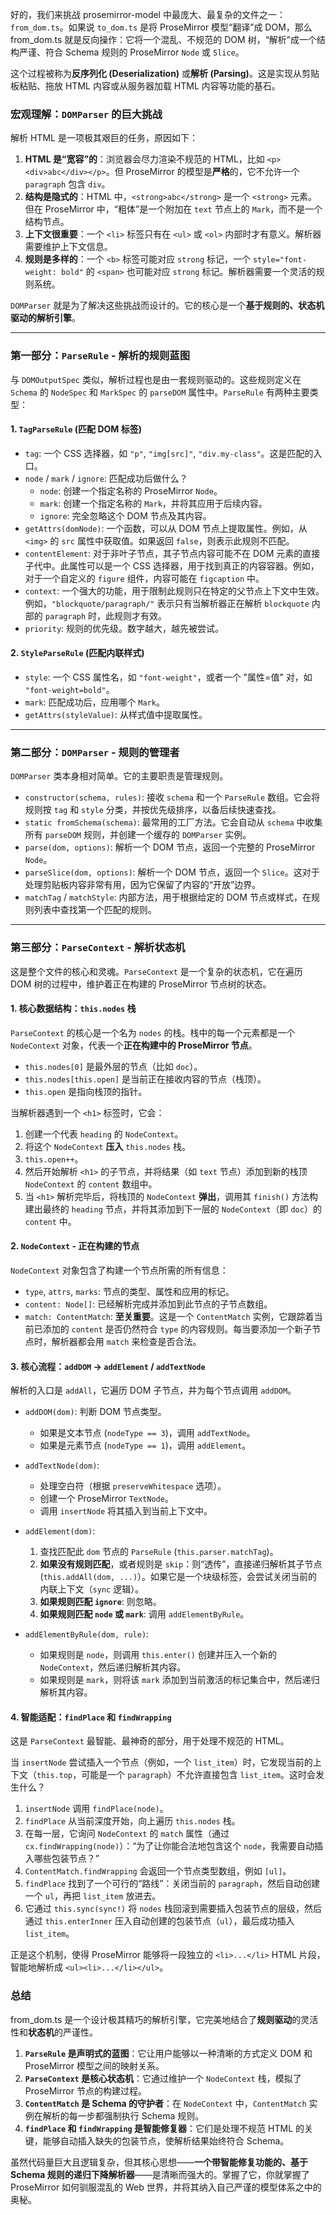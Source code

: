 好的，我们来挑战 prosemirror-model 中最庞大、最复杂的文件之一：`from_dom.ts`。如果说 `to_dom.ts` 是将 ProseMirror 模型“翻译”成 DOM，那么 from_dom.ts 就是反向操作：它将一个混乱、不规范的 DOM 树，“解析”成一个结构严谨、符合 Schema 规则的 ProseMirror `Node` 或 `Slice`。

这个过程被称为**反序列化 (Deserialization)** 或**解析 (Parsing)**。这是实现从剪贴板粘贴、拖放 HTML 内容或从服务器加载 HTML 内容等功能的基石。

### 宏观理解：`DOMParser` 的巨大挑战

解析 HTML 是一项极其艰巨的任务，原因如下：

1.  **HTML 是“宽容”的**：浏览器会尽力渲染不规范的 HTML，比如 `<p><div>abc</div></p>`。但 ProseMirror 的模型是**严格**的，它不允许一个 `paragraph` 包含 `div`。
2.  **结构是隐式的**：HTML 中，`<strong>abc</strong>` 是一个 `<strong>` 元素。但在 ProseMirror 中，“粗体”是一个附加在 `text` 节点上的 `Mark`，而不是一个结构节点。
3.  **上下文很重要**：一个 `<li>` 标签只有在 `<ul>` 或 `<ol>` 内部时才有意义。解析器需要维护上下文信息。
4.  **规则是多样的**：一个 `<b>` 标签可能对应 `strong` 标记，一个 `style="font-weight: bold"` 的 `<span>` 也可能对应 `strong` 标记。解析器需要一个灵活的规则系统。

`DOMParser` 就是为了解决这些挑战而设计的。它的核心是一个**基于规则的、状态机驱动的解析引擎**。

---

### 第一部分：`ParseRule` - 解析的规则蓝图

与 `DOMOutputSpec` 类似，解析过程也是由一套规则驱动的。这些规则定义在 `Schema` 的 `NodeSpec` 和 `MarkSpec` 的 `parseDOM` 属性中。`ParseRule` 有两种主要类型：

#### 1. `TagParseRule` (匹配 DOM 标签)

- `tag`: 一个 CSS 选择器，如 `"p"`, `"img[src]"`, `"div.my-class"`。这是匹配的入口。
- `node` / `mark` / `ignore`: 匹配成功后做什么？
  - `node`: 创建一个指定名称的 ProseMirror `Node`。
  - `mark`: 创建一个指定名称的 `Mark`，并将其应用于后续内容。
  - `ignore`: 完全忽略这个 DOM 节点及其内容。
- `getAttrs(domNode)`: 一个函数，可以从 DOM 节点上提取属性。例如，从 `<img>` 的 `src` 属性中获取值。如果返回 `false`，则表示此规则不匹配。
- `contentElement`: 对于非叶子节点，其子节点内容可能不在 DOM 元素的直接子代中。此属性可以是一个 CSS 选择器，用于找到真正的内容容器。例如，对于一个自定义的 `figure` 组件，内容可能在 `figcaption` 中。
- `context`: 一个强大的功能，用于限制此规则只在特定的父节点上下文中生效。例如，`"blockquote/paragraph/"` 表示只有当解析器正在解析 `blockquote` 内部的 `paragraph` 时，此规则才有效。
- `priority`: 规则的优先级。数字越大，越先被尝试。

#### 2. `StyleParseRule` (匹配内联样式)

- `style`: 一个 CSS 属性名，如 `"font-weight"`，或者一个 "属性=值" 对，如 `"font-weight=bold"`。
- `mark`: 匹配成功后，应用哪个 `Mark`。
- `getAttrs(styleValue)`: 从样式值中提取属性。

---

### 第二部分：`DOMParser` - 规则的管理者

`DOMParser` 类本身相对简单。它的主要职责是管理规则。

- `constructor(schema, rules)`: 接收 `schema` 和一个 `ParseRule` 数组。它会将规则按 `tag` 和 `style` 分类，并按优先级排序，以备后续快速查找。
- `static fromSchema(schema)`: 最常用的工厂方法。它会自动从 `schema` 中收集所有 `parseDOM` 规则，并创建一个缓存的 `DOMParser` 实例。
- `parse(dom, options)`: 解析一个 DOM 节点，返回一个完整的 ProseMirror `Node`。
- `parseSlice(dom, options)`: 解析一个 DOM 节点，返回一个 `Slice`。这对于处理剪贴板内容非常有用，因为它保留了内容的“开放”边界。
- `matchTag` / `matchStyle`: 内部方法，用于根据给定的 DOM 节点或样式，在规则列表中查找第一个匹配的规则。

---

### 第三部分：`ParseContext` - 解析状态机

这是整个文件的核心和灵魂。`ParseContext` 是一个复杂的状态机，它在遍历 DOM 树的过程中，维护着正在构建的 ProseMirror 节点树的状态。

#### 1. 核心数据结构：`this.nodes` 栈

`ParseContext` 的核心是一个名为 `nodes` 的栈。栈中的每一个元素都是一个 `NodeContext` 对象，代表一个**正在构建中的 ProseMirror 节点**。

- `this.nodes[0]` 是最外层的节点（比如 `doc`）。
- `this.nodes[this.open]` 是当前正在接收内容的节点（栈顶）。
- `this.open` 是指向栈顶的指针。

当解析器遇到一个 `<h1>` 标签时，它会：

1.  创建一个代表 `heading` 的 `NodeContext`。
2.  将这个 `NodeContext` **压入** `this.nodes` 栈。
3.  `this.open++`。
4.  然后开始解析 `<h1>` 的子节点，并将结果（如 `text` 节点）添加到新的栈顶 `NodeContext` 的 `content` 数组中。
5.  当 `<h1>` 解析完毕后，将栈顶的 `NodeContext` **弹出**，调用其 `finish()` 方法构建出最终的 `heading` 节点，并将其添加到下一层的 `NodeContext`（即 `doc`）的 `content` 中。

#### 2. `NodeContext` - 正在构建的节点

`NodeContext` 对象包含了构建一个节点所需的所有信息：

- `type`, `attrs`, `marks`: 节点的类型、属性和应用的标记。
- `content: Node[]`: 已经解析完成并添加到此节点的子节点数组。
- `match: ContentMatch`: **至关重要**。这是一个 `ContentMatch` 实例，它跟踪着当前已添加的 `content` 是否仍然符合 `type` 的内容规则。每当要添加一个新子节点时，解析器都会用 `match` 来检查是否合法。

#### 3. 核心流程：`addDOM` -> `addElement` / `addTextNode`

解析的入口是 `addAll`，它遍历 DOM 子节点，并为每个节点调用 `addDOM`。

- `addDOM(dom)`: 判断 DOM 节点类型。

  - 如果是文本节点 (`nodeType == 3`)，调用 `addTextNode`。
  - 如果是元素节点 (`nodeType == 1`)，调用 `addElement`。

- `addTextNode(dom)`:

  - 处理空白符（根据 `preserveWhitespace` 选项）。
  - 创建一个 ProseMirror `TextNode`。
  - 调用 `insertNode` 将其插入到当前上下文中。

- `addElement(dom)`:

  1.  查找匹配此 `dom` 节点的 `ParseRule` (`this.parser.matchTag`)。
  2.  **如果没有规则匹配**，或者规则是 `skip`：则“透传”，直接递归解析其子节点 (`this.addAll(dom, ...)`）。如果它是一个块级标签，会尝试关闭当前的内联上下文（`sync` 逻辑）。
  3.  **如果规则匹配 `ignore`**: 则忽略。
  4.  **如果规则匹配 `node` 或 `mark`**: 调用 `addElementByRule`。

- `addElementByRule(dom, rule)`:
  - 如果规则是 `node`，则调用 `this.enter()` 创建并压入一个新的 `NodeContext`，然后递归解析其内容。
  - 如果规则是 `mark`，则将该 `mark` 添加到当前激活的标记集合中，然后递归解析其内容。

#### 4. 智能适配：`findPlace` 和 `findWrapping`

这是 `ParseContext` 最智能、最神奇的部分，用于处理不规范的 HTML。

当 `insertNode` 尝试插入一个节点（例如，一个 `list_item`）时，它发现当前的上下文（`this.top`，可能是一个 `paragraph`）不允许直接包含 `list_item`。这时会发生什么？

1.  `insertNode` 调用 `findPlace(node)`。
2.  `findPlace` 从当前深度开始，向上遍历 `this.nodes` 栈。
3.  在每一层，它询问 `NodeContext` 的 `match` 属性（通过 `cx.findWrapping(node)`）：“为了让你能合法地包含这个 `node`，我需要自动插入哪些包装节点？”
4.  `ContentMatch.findWrapping` 会返回一个节点类型数组，例如 `[ul]`。
5.  `findPlace` 找到了一个可行的“路线”：关闭当前的 `paragraph`，然后自动创建一个 `ul`，再把 `list_item` 放进去。
6.  它通过 `this.sync(sync!)` 将 `nodes` 栈回滚到需要插入包装节点的层级，然后通过 `this.enterInner` 压入自动创建的包装节点（`ul`），最后成功插入 `list_item`。

正是这个机制，使得 ProseMirror 能够将一段独立的 `<li>...</li>` HTML 片段，智能地解析成 `<ul><li>...</li></ul>`。

### 总结

from_dom.ts 是一个设计极其精巧的解析引擎，它完美地结合了**规则驱动**的灵活性和**状态机**的严谨性。

1.  **`ParseRule` 是声明式的蓝图**：它让用户能够以一种清晰的方式定义 DOM 和 ProseMirror 模型之间的映射关系。
2.  **`ParseContext` 是核心状态机**：它通过维护一个 `NodeContext` 栈，模拟了 ProseMirror 节点的构建过程。
3.  **`ContentMatch` 是 Schema 的守护者**：在 `NodeContext` 中，`ContentMatch` 实例在解析的每一步都强制执行 Schema 规则。
4.  **`findPlace` 和 `findWrapping` 是智能修复器**：它们是处理不规范 HTML 的关键，能够自动插入缺失的包装节点，使解析结果始终符合 Schema。

虽然代码量巨大且逻辑复杂，但其核心思想——**一个带智能修复功能的、基于 Schema 规则的递归下降解析器**——是清晰而强大的。掌握了它，你就掌握了 ProseMirror 如何驯服混乱的 Web 世界，并将其纳入自己严谨的模型体系之中的奥秘。

